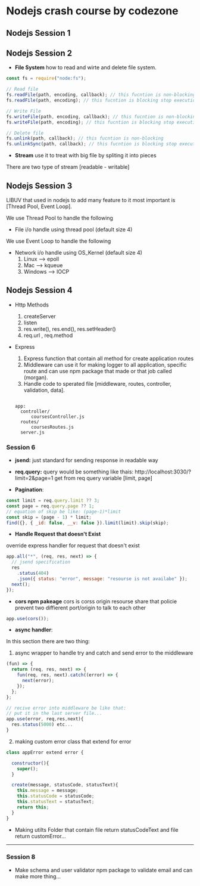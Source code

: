 # Nodejs crash course by codezone

## Nodejs Session 1

## Nodejs Session 2

- **File System** how to read and wirte and delete file system.

```javascript
const fs = require("node:fs");

// Read file
fs.readFile(path, encoding, callback); // this fucntion is non-blocking
fs.readFile(path, encoding); // this fucntion is blocking stop execution untill it done task

// Write File
fs.writeFile(path, encoding, callback); // this fucntion is non-blocking
fs.writeFile(path, encoding); // this fucntion is blocking stop execution untill it done task

// Delete file
fs.unlink(path, callback); // this fucntion is non-blocking
fs.unlinkSync(path, callback); // this fucntion is blocking stop execution untill it done task
```

- **Stream** use it to treat with big file by spliting it into pieces

There are two type of stream [readable - writable]

## Nodejs Session 3

LIBUV that used in nodejs to add many feature to it most important is [Thread Pool, Event Loop].

We use Thread Pool to handle the following

- File i/o handle using thread pool (default size 4)

We use Event Loop to handle the following

- Network i/o handle using OS_Kernel (default size 4)
  1. Linux --> epoll
  2. Mac --> kqueue
  3. Windows --> IOCP

## Nodejs Session 4

- Http Methods

  1. createServer
  2. listen
  3. res.write(), res.end(), res.setHeader()
  4. req.url , req.method

- Express

  1. Express function that contain all method for create application routes
  2. Middleware can use it for making logger to all application, specific route and can use npm package that made or that job called (morgan).
  3. Handle code to sperated file [middleware, routes, controller, validation, data].

  ```text

  app:
    controller/
        coursesController.js
    routes/
        coursesRoutes.js
    server.js
  ```

### Session 6

- **jsend:** just standard for sending response in readable way

- **req.query:**
  query would be something like thais: http://localhost:3030/?limit=2&page=1
  get from req query variable [limit, page]

- **Pagination**:

```javascript
const limit = req.query.limit ?? 3;
const page = req.query.page ?? 1;
// equation of skip be like: (page-1)*limit
const skip = (page - 1) * limit;
find({}, { _id: false, __v: false }).limit(limit).skip(skip);
```

- **Handle Request that doesn't Exist**

override express handler for request that doesn't exist

```javascript
app.all("*", (req, res, next) => {
  // jsend specification
  res
    .status(404)
    .json({ status: "error", message: "resourse is not availabe" });
  next();
});
```

- **cors npm pakeage**
  cors is corss origin resourse share that policie prevent two diffierent port/origin to talk to each other

```javascript
app.use(cors());
```

- **async handler**:

In this section there are two thing:

1. async wrapper to handle try and catch and send error to the middleware

```javascript
(fun) => {
  return (req, res, next) => {
    fun(req, res, next).catch((error) => {
      next(error);
    });
  };
};

// recive error into middleware be like that:
// put it in the last server file...
app.use(error, req,res,next){
  res.status(5000) etc...
}


```

2. making custom error class that extend for error

```javascript
class appError extend error {

  constructor(){
    super();
  }

  create(message, statusCode, statusText){
    this.message = message;
    this.statusCode = statusCode;
    this.statusText = statusText;
    return this;
  }
}

```

- Making utilts Folder that contain file return statusCodeText and file return customError...

---

### Session 8

- Make schema and user validator npm package to validate email and can make more thing...
